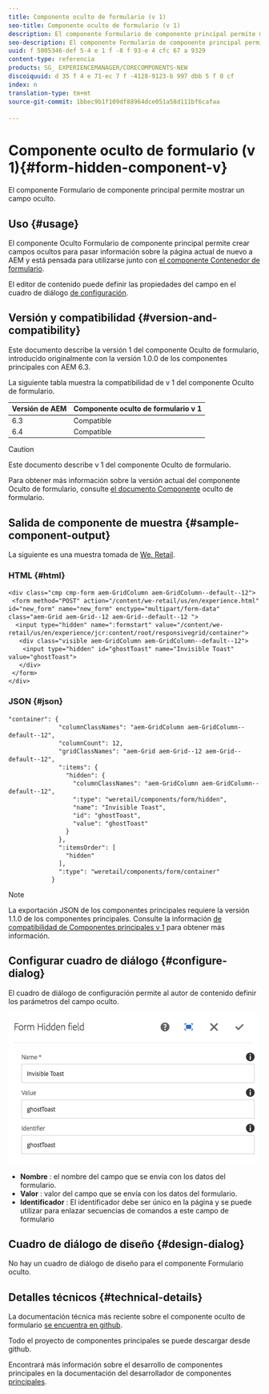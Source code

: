 ```yaml
---
title: Componente oculto de formulario (v 1)
seo-title: Componente oculto de formulario (v 1)
description: El componente Formulario de componente principal permite mostrar un campo oculto.
seo-description: El componente Formulario de componente principal permite mostrar un campo oculto.
uuid: f 5005346-def 5-4 e 1 f -8 f 93-e 4 cfc 67 a 9329
content-type: referencia
products: SG_ EXPERIENCEMANAGER/CORECOMPONENTS-NEW
discoiquuid: d 35 f 4 e 71-ec 7 f -4128-9123-b 997 dbb 5 f 0 cf
index: n
translation-type: tm+mt
source-git-commit: 1bbec9b1f109df88964dce051a58d111bf6cafaa

---
```



# Componente oculto de formulario (v 1){#form-hidden-component-v}

El componente Formulario de componente principal permite mostrar un campo oculto.

## Uso {#usage}

El componente Oculto Formulario de componente principal permite crear campos ocultos para pasar información sobre la página actual de nuevo a AEM y está pensada para utilizarse junto con [el componente Contenedor de formulario](form-container.md).

El editor de contenido puede definir las propiedades del campo en el cuadro de diálogo [de configuración](#configure-dialog).

## Versión y compatibilidad {#version-and-compatibility}

Este documento describe la versión 1 del componente Oculto de formulario, introducido originalmente con la versión 1.0.0 de los componentes principales con AEM 6.3.

La siguiente tabla muestra la compatibilidad de v 1 del componente Oculto de formulario.

| Versión de AEM | Componente oculto de formulario v 1 |
|--- |--- |
| 6.3 | Compatible |
| 6.4 | Compatible |

>[!CAUTION]
>
>Este documento describe v 1 del componente Oculto de formulario.
>
>Para obtener más información sobre la versión actual del componente Oculto de formulario, consulte [el documento Componente](form-hidden.md) oculto de formulario.

## Salida de componente de muestra {#sample-component-output}

La siguiente es una muestra tomada de [We. Retail](https://helpx.adobe.com/experience-manager/6-4/sites/developing/using/we-retail.html).

### HTML {#html}

```
<div class="cmp cmp-form aem-GridColumn aem-GridColumn--default--12">
 <form method="POST" action="/content/we-retail/us/en/experience.html" id="new_form" name="new_form" enctype="multipart/form-data" class="aem-Grid aem-Grid--12 aem-Grid--default--12 ">
  <input type="hidden" name=":formstart" value="/content/we-retail/us/en/experience/jcr:content/root/responsivegrid/container">
   <div class="visible aem-GridColumn aem-GridColumn--default--12">
    <input type="hidden" id="ghostToast" name="Invisible Toast" value="ghostToast">
   </div>
 </form>
</div>
```

### JSON {#json}

```
"container": {
              "columnClassNames": "aem-GridColumn aem-GridColumn--default--12",
              "columnCount": 12,
              "gridClassNames": "aem-Grid aem-Grid--12 aem-Grid--default--12",
              ":items": {
                "hidden": {
                  "columnClassNames": "aem-GridColumn aem-GridColumn--default--12",
                  ":type": "weretail/components/form/hidden",
                  "name": "Invisible Toast",
                  "id": "ghostToast",
                  "value": "ghostToast"
                }
              },
              ":itemsOrder": [
                "hidden"
              ],
              ":type": "weretail/components/form/container"
            }
```

>[!NOTE]
>
>La exportación JSON de los componentes principales requiere la versión 1.1.0 de los componentes principales. Consulte la información [de compatibilidad de Componentes principales v 1](versions.md#release-history-and-compatibility) para obtener más información.

## Configurar cuadro de diálogo {#configure-dialog}

El cuadro de diálogo de configuración permite al autor de contenido definir los parámetros del campo oculto.

![](assets/chlimage_1-26.png)

* **Nombre** : el nombre del campo que se envía con los datos del formulario.
* **Valor** : valor del campo que se envía con los datos del formulario.
* **Identificador** : El identificador debe ser único en la página y se puede utilizar para enlazar secuencias de comandos a este campo de formulario

## Cuadro de diálogo de diseño {#design-dialog}

No hay un cuadro de diálogo de diseño para el componente Formulario oculto.

## Detalles técnicos {#technical-details}

La documentación técnica más reciente sobre el componente oculto de formulario [se encuentra en github](https://github.com/adobe/aem-core-wcm-components/tree/master/content/src/content/jcr_root/apps/core/wcm/components/form/hidden/v1/hidden).

Todo el proyecto de componentes principales se puede descargar desde github.

Encontrará más información sobre el desarrollo de componentes principales en la documentación del desarrollador de componentes [principales](developing.md).

